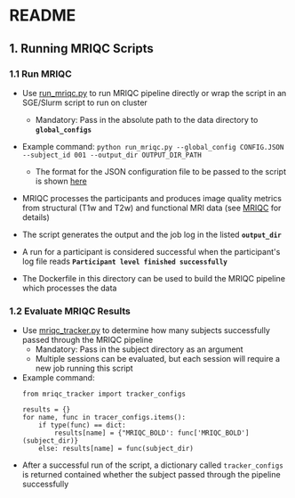 # README

## 1. Running MRIQC Scripts

### 1.1 Run MRIQC
- Use [run_mriqc.py](https://github.com/neurodatascience/mr_proc/blob/main/workflow/proc_pipe/mriqc/run_mriqc.py) to run MRIQC pipeline directly or wrap the script in an SGE/Slurm script to run on cluster
	- Mandatory: Pass in the absolute path to the data directory to **`global_configs`**

- Example command:
	``` python run_mriqc.py --global_config CONFIG.JSON --subject_id 001 --output_dir OUTPUT_DIR_PATH ```
	- The format for the JSON configuration file to be passed to the script is shown [here](https://github.com/neurodatascience/mr_proc/blob/main/sample_global_configs.json)
	
- MRIQC processes the participants and produces image quality metrics from structural (T1w and T2w) and functional MRI data (see [MRIQC](https://mriqc.readthedocs.io/en/latest/) for details)
- The script generates the output and the job log in the listed **`output_dir`**
- A run for a participant is considered successful when the participant's log file reads **`Participant level finished successfully`**
- The Dockerfile in this directory can be used to build the MRIQC pipeline which processes the data

### 1.2 Evaluate MRIQC Results
- Use [mriqc_tracker.py](https://github.com/InesGP/mr_proc/blob/main/trackers/mriqc_tracker.py) to determine how many subjects successfully passed through the MRIQC pipeline
	- Mandatory: Pass in the subject directory as an argument
	- Multiple sessions can be evaluated, but each session will require a new job running this script
- Example command:
	``` 
	from mriqc_tracker import tracker_configs 
	
	results = {}
	for name, func in tracer_configs.items():
		if type(func) == dict:
			results[name] = {"MRIQC_BOLD': func['MRIQC_BOLD'](subject_dir)}
		else: results[name] = func(subject_dir)
	```
- After a successful run of the script, a dictionary called `tracker_configs` is returned contained whether the subject passed through the pipeline successfully
